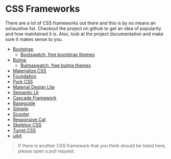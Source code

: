 # CSS Frameworks

There are a lot of CSS frameworks out there and this is by no means an exhaustive list. Checkout the project on github to get an idea of popularity and how maintained it is. Also, look at the project documentation and make sure it makes sense to you.

* [Bootstrap](http://getbootstrap.com/)
  * [Bootswatch, free bootstrap themes](https://bootswatch.com/)
* [Bulma](http://bulma.io/)
  * [Bulmaswatch, free bulma themes](https://jenil.github.io/bulmaswatch/)
* [Materialize CSS](http://materializecss.com/)
* [Foundation](http://foundation.zurb.com/)
* [Pure CSS](http://purecss.io/)
* [Material Design Lite](https://getmdl.io/started/)
* [Semantic UI](http://semantic-ui.com/)
* [Cascade Framework](http://www.cascade-framework.com/index.html)
* [Baseguide](http://basegui.de/)
* [Siimple](http://siimple.juanes.xyz/)
* [Scooter](http://dropbox.github.io/scooter/)
* [Responsive Cat](http://www.responsivecat.com/)
* [Skeleton CSS](http://getskeleton.com/)
* [Turret CSS](http://turretcss.com/)
* [uikit](https://getuikit.com/)

> If there is another CSS framework that you think should be listed here, please open a pull request.
